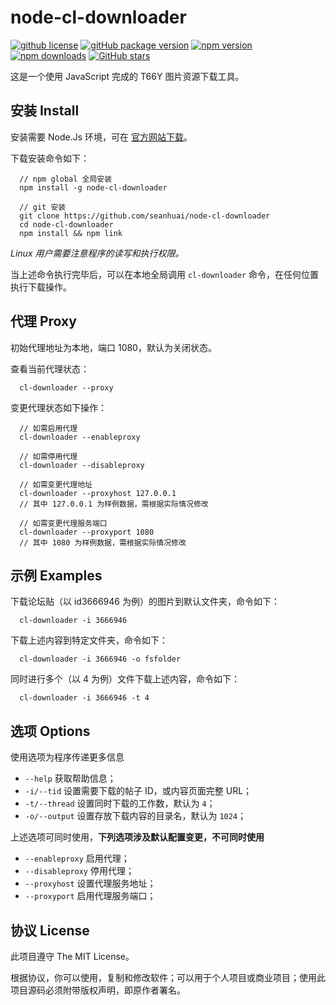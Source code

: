 # node-cl-downloader

[![github license](https://img.shields.io/github/license/seanhuai/node-cl-downloader)](https://github.com/seanhuai/node-cl-downloader/blob/master/LICENSE)
[![gitHub package version](https://img.shields.io/github/package-json/v/seanhuai/node-cl-downloader?color=%23e74c3c)](https://github.com/seanhuai/node-cl-downloader)
[![npm version](https://img.shields.io/npm/v/node-cl-downloader)](https://www.npmjs.com/package/node-cl-downloader)
[![npm downloads](https://img.shields.io/npm/dt/node-cl-downloader?color=%233498db)](https://www.npmjs.com/package/node-cl-downloader)
[![GitHub stars](https://img.shields.io/github/stars/seanhuai/node-cl-downloader?style=social)](https://github.com/seanhuai/node-cl-downloader)

这是一个使用 JavaScript 完成的 T66Y 图片资源下载工具。

## 安装 Install

安装需要 Node.Js 环境，可在 [官方网站下载](https://nodejs.org/en/download/)。

下载安装命令如下：

```shell
  // npm global 全局安装
  npm install -g node-cl-downloader

  // git 安装
  git clone https://github.com/seanhuai/node-cl-downloader
  cd node-cl-downloader
  npm install && npm link
```

*Linux 用户需要注意程序的读写和执行权限。*

当上述命令执行完毕后，可以在本地全局调用 `cl-downloader` 命令，在任何位置执行下载操作。

## 代理 Proxy

初始代理地址为本地，端口 1080，默认为关闭状态。

查看当前代理状态：

```
  cl-downloader --proxy
```

变更代理状态如下操作：

```shell
  // 如需启用代理
  cl-downloader --enableproxy
  
  // 如需停用代理
  cl-downloader --disableproxy
  
  // 如需变更代理地址
  cl-downloader --proxyhost 127.0.0.1
  // 其中 127.0.0.1 为样例数据，需根据实际情况修改

  // 如需变更代理服务端口
  cl-downloader --proxyport 1080
  // 其中 1080 为样例数据，需根据实际情况修改
```

## 示例 Examples

下载论坛贴（以 id3666946 为例）的图片到默认文件夹，命令如下：

```shell
  cl-downloader -i 3666946
```

下载上述内容到特定文件夹，命令如下：

```shell
  cl-downloader -i 3666946 -o fsfolder
```

同时进行多个（以 4 为例）文件下载上述内容，命令如下：

```shell
  cl-downloader -i 3666946 -t 4
```

## 选项 Options

使用选项为程序传递更多信息

* `--help` 获取帮助信息；
* `-i/--tid`  设置需要下载的帖子 ID，或内容页面完整 URL；
* `-t/--thread`  设置同时下载的工作数，默认为 `4`；
* `-o/--output`  设置存放下载内容的目录名，默认为 `1024`；

上述选项可同时使用，**下列选项涉及默认配置变更，不可同时使用**

* `--enableproxy`  启用代理； 
* `--disableproxy`  停用代理；
* `--proxyhost`  设置代理服务地址； 
* `--proxyport`  启用代理服务端口； 

## 协议 License

此项目遵守 The MIT License。

根据协议，你可以使用，复制和修改软件；可以用于个人项目或商业项目；使用此项目源码必须附带版权声明，即原作者署名。